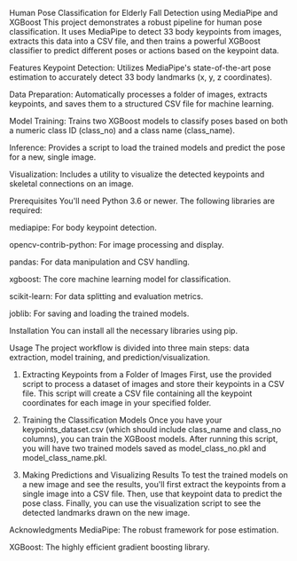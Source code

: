 Human Pose Classification for Elderly Fall Detection using MediaPipe and XGBoost
This project demonstrates a robust pipeline for human pose classification. It uses MediaPipe to detect 33 body keypoints from images, extracts this data into a CSV file, and then trains a powerful XGBoost classifier to predict different poses or actions based on the keypoint data.

Features
Keypoint Detection: Utilizes MediaPipe's state-of-the-art pose estimation to accurately detect 33 body landmarks (x, y, z coordinates).

Data Preparation: Automatically processes a folder of images, extracts keypoints, and saves them to a structured CSV file for machine learning.

Model Training: Trains two XGBoost models to classify poses based on both a numeric class ID (class_no) and a class name (class_name).

Inference: Provides a script to load the trained models and predict the pose for a new, single image.

Visualization: Includes a utility to visualize the detected keypoints and skeletal connections on an image.

Prerequisites
You'll need Python 3.6 or newer. The following libraries are required:

mediapipe: For body keypoint detection.

opencv-contrib-python: For image processing and display.

pandas: For data manipulation and CSV handling.

xgboost: The core machine learning model for classification.

scikit-learn: For data splitting and evaluation metrics.

joblib: For saving and loading the trained models.

Installation
You can install all the necessary libraries using pip.

Usage
The project workflow is divided into three main steps: data extraction, model training, and prediction/visualization.

1. Extracting Keypoints from a Folder of Images
First, use the provided script to process a dataset of images and store their keypoints in a CSV file. This script will create a CSV file containing all the keypoint coordinates for each image in your specified folder.

2. Training the Classification Models
Once you have your keypoints_dataset.csv (which should include class_name and class_no columns), you can train the XGBoost models. After running this script, you will have two trained models saved as model_class_no.pkl and model_class_name.pkl.

3. Making Predictions and Visualizing Results
To test the trained models on a new image and see the results, you'll first extract the keypoints from a single image into a CSV file. Then, use that keypoint data to predict the pose class. Finally, you can use the visualization script to see the detected landmarks drawn on the new image.

Acknowledgments
MediaPipe: The robust framework for pose estimation.

XGBoost: The highly efficient gradient boosting library.
